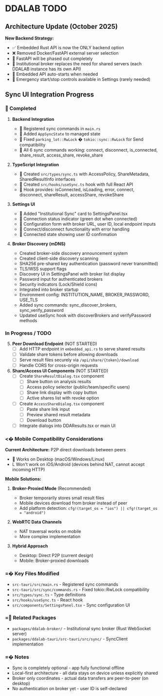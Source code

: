 # DDALAB TODO

## Architecture Update (October 2025)

**New Backend Strategy:**
- ✅ Embedded Rust API is now the ONLY backend option
- ❌ Removed Docker/FastAPI external server selection
- 🔄 FastAPI will be phased out completely
- 🎯 Institutional broker replaces the need for shared servers (each DDALAB instance has its own API)
- 📱 Embedded API auto-starts when needed
- 🚨 Emergency start/stop controls available in Settings (rarely needed)

## Sync UI Integration Progress

###  Completed
1. **Backend Integration**
   -  Registered sync commands in `main.rs`
   -  Added `AppSyncState` to managed state
   -  Fixed `parking_lot::RwLock` � `tokio::sync::RwLock` for Send compatibility
   -  All 6 sync commands working: connect, disconnect, is_connected, share_result, access_share, revoke_share

2. **TypeScript Integration**
   -  Created `src/types/sync.ts` with AccessPolicy, ShareMetadata, SharedResultInfo interfaces
   -  Created `src/hooks/useSync.ts` hook with full React API
   -  Hook provides: isConnected, isLoading, error, connect, disconnect, shareResult, accessShare, revokeShare

3. **Settings UI**
   -  Added "Institutional Sync" card to SettingsPanel.tsx
   -  Connection status indicator (green dot when connected)
   -  Configuration form with broker URL, user ID, local endpoint inputs
   -  Connect/disconnect functionality with error handling
   -  Connected state showing user ID confirmation

4. **Broker Discovery (mDNS)**
   - Created broker-side discovery announcement system
   - Created client-side discovery scanning
   - SHA256 pre-shared key authentication (password never transmitted)
   - TLS/WSS support flags
   - Discovery UI in SettingsPanel with broker list display
   - Password input for authenticated brokers
   - Security indicators (Lock/Shield icons)
   - Integrated into broker startup
   - Environment config: INSTITUTION_NAME, BROKER_PASSWORD, USE_TLS
   - Added sync commands: sync_discover_brokers, sync_verify_password
   - Updated useSync hook with discoverBrokers and verifyPassword methods

### In Progress / TODO

5. **Peer Download Endpoint** (NOT STARTED)
   - [ ] Add HTTP endpoint in `embedded_api.rs` to serve shared results
   - [ ] Validate share tokens before allowing downloads
   - [ ] Serve result files securely via `/api/share/{token}/download`
   - [ ] Handle CORS for cross-origin requests

6. **Share/Access UI Components** (NOT STARTED)
   - [ ] Create `ShareResultDialog.tsx` component
     - [ ] Share button on analysis results
     - [ ] Access policy selector (public/team/specific users)
     - [ ] Share link display with copy button
     - [ ] Active shares list with revoke option
   - [ ] Create `AccessShareDialog.tsx` component
     - [ ] Paste share link input
     - [ ] Preview shared result metadata
     - [ ] Download button
   - [ ] Integrate dialogs into DDAResults.tsx or main UI

### <� Mobile Compatibility Considerations

**Current Architecture:** P2P direct downloads between peers
-  Works on Desktop (macOS/Windows/Linux)
- L Won't work on iOS/Android (devices behind NAT, cannot accept incoming HTTP)

**Mobile Solutions:**
1. **Broker-Proxied Mode** (Recommended)
   - Broker temporarily stores small result files
   - Mobile devices download from broker instead of peer
   - Add platform detection: `cfg!(target_os = "ios") || cfg!(target_os = "android")`

2. **WebRTC Data Channels**
   - NAT traversal works on mobile
   - More complex implementation

3. **Hybrid Approach**
   - Desktop: Direct P2P (current design)
   - Mobile: Broker-proxied downloads

### =� Key Files Modified
- `src-tauri/src/main.rs` - Registered sync commands
- `src-tauri/src/sync/commands.rs` - Fixed tokio::RwLock compatibility
- `src/types/sync.ts` - Type definitions
- `src/hooks/useSync.ts` - React hook
- `src/components/SettingsPanel.tsx` - Sync configuration UI

### = Related Packages
- `packages/ddalab-broker/` - Institutional sync broker (Rust WebSocket server)
- `packages/ddalab-tauri/src-tauri/src/sync/` - SyncClient implementation

### =� Notes
- Sync is completely optional - app fully functional offline
- Local-first architecture - all data stays on device unless explicitly shared
- Broker only coordinates - actual data transfers are peer-to-peer (on desktop)
- No authentication on broker yet - user ID is self-declared
